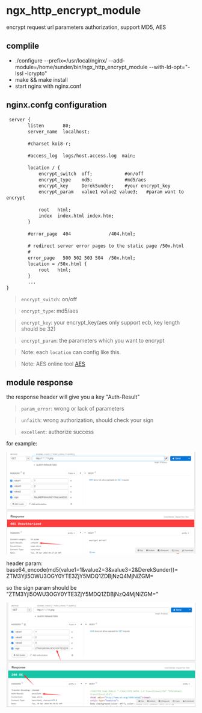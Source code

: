 # ngx_http_encrypt_module

encrypt request url parameters authorization, support MD5, AES

## complile

- ./configure --prefix=/usr/local/nginx/ --add-module=/home/sunder/bin/ngx_http_encrypt_module --with-ld-opt="-lssl -lcrypto"
- make && make install
- start nginx with nginx.conf

## nginx.confg configuration
```
 server {
        listen       80;
        server_name  localhost;

        #charset koi8-r;

        #access_log  logs/host.access.log  main;

        location / {
            encrypt_switch  off;            #on/off
            encrypt_type    md5;            #md5/aes
            encrypt_key     DerekSunder;    #your encrypt_key
            encrypt_param   value1 value2 value3;   #param want to encrypt

            root   html;
            index  index.html index.htm;
        }

        #error_page  404              /404.html;

        # redirect server error pages to the static page /50x.html
        #
        error_page   500 502 503 504  /50x.html;
        location = /50x.html {
            root   html;
        }
        ...
}
```
> `encrypt_switch`: on/off

> `encrypt_type`: md5/aes

> `encrypt_key`: your encrypt_key(aes only support ecb, key length should be 32)

> `encrypt_param`: the parameters which you want to encrypt

> Note: each `location` can config like this.

> Note: AES online tool  [AES](https://www.ssleye.com/ssltool/aes_cipher.html)

## module response
the response header will give you a key "Auth-Result"
> `param_error`: wrong or lack of parameters

> `unfaith`: wrong authorization, should check your sign

> `excellent`: authorize success

for example:

![Alt Text](../pic/request_unauth.png)

header param:
base64_encode(md5(value1=1&value2=3&value3=2&DerekSunder))= ZTM3YjI5OWU3OGY0YTE3ZjY5MDQ1ZDBjNzQ4MjNiZGM=

so the sign param should be "ZTM3YjI5OWU3OGY0YTE3ZjY5MDQ1ZDBjNzQ4MjNiZGM="

![Alt Text](../pic/request_auth.png)
